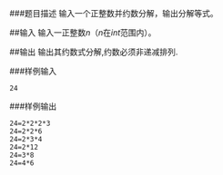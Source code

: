 ###题目描述
输入一个正整数并约数分解，输出分解等式。

##输入
输入一正整数$n$（$n$在$int$范围内）。

##输出
输出其约数式分解,约数必须非递减排列.

###样例输入
```
24
```
###样例输出
```
24=2*2*2*3
24=2*2*6
24=2*3*4
24=2*12
24=3*8
24=4*6
```